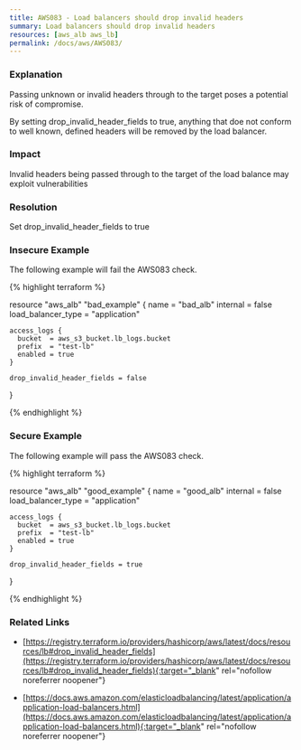 ```yaml
---
title: AWS083 - Load balancers should drop invalid headers
summary: Load balancers should drop invalid headers 
resources: [aws_alb aws_lb] 
permalink: /docs/aws/AWS083/
---
```

### Explanation


Passing unknown or invalid headers through to the target poses a potential risk of compromise. 

By setting drop_invalid_header_fields to true, anything that doe not conform to well known, defined headers will be removed by the load balancer.


### Impact
Invalid headers being passed through to the target of the load balance may exploit vulnerabilities

### Resolution
Set drop_invalid_header_fields to true



### Insecure Example

The following example will fail the AWS083 check.

{% highlight terraform %}

resource "aws_alb" "bad_example" {
	name               = "bad_alb"
	internal           = false
	load_balancer_type = "application"
	
	access_logs {
	  bucket  = aws_s3_bucket.lb_logs.bucket
	  prefix  = "test-lb"
	  enabled = true
	}
  
	drop_invalid_header_fields = false
  }

{% endhighlight %}



### Secure Example

The following example will pass the AWS083 check.

{% highlight terraform %}

resource "aws_alb" "good_example" {
	name               = "good_alb"
	internal           = false
	load_balancer_type = "application"
	
	access_logs {
	  bucket  = aws_s3_bucket.lb_logs.bucket
	  prefix  = "test-lb"
	  enabled = true
	}
  
	drop_invalid_header_fields = true
  }

{% endhighlight %}



### Related Links


- [https://registry.terraform.io/providers/hashicorp/aws/latest/docs/resources/lb#drop_invalid_header_fields](https://registry.terraform.io/providers/hashicorp/aws/latest/docs/resources/lb#drop_invalid_header_fields){:target="_blank" rel="nofollow noreferrer noopener"}

- [https://docs.aws.amazon.com/elasticloadbalancing/latest/application/application-load-balancers.html](https://docs.aws.amazon.com/elasticloadbalancing/latest/application/application-load-balancers.html){:target="_blank" rel="nofollow noreferrer noopener"}


